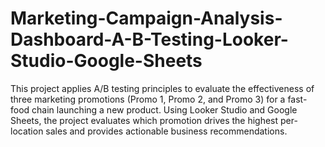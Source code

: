 # Marketing-Campaign-Analysis-Dashboard-A-B-Testing-Looker-Studio-Google-Sheets
This project applies A/B testing principles to evaluate the effectiveness of three marketing promotions (Promo 1, Promo 2, and Promo 3) for a fast-food chain launching a new product. Using Looker Studio and Google Sheets, the project evaluates which promotion drives the highest per-location sales and provides actionable business recommendations.
